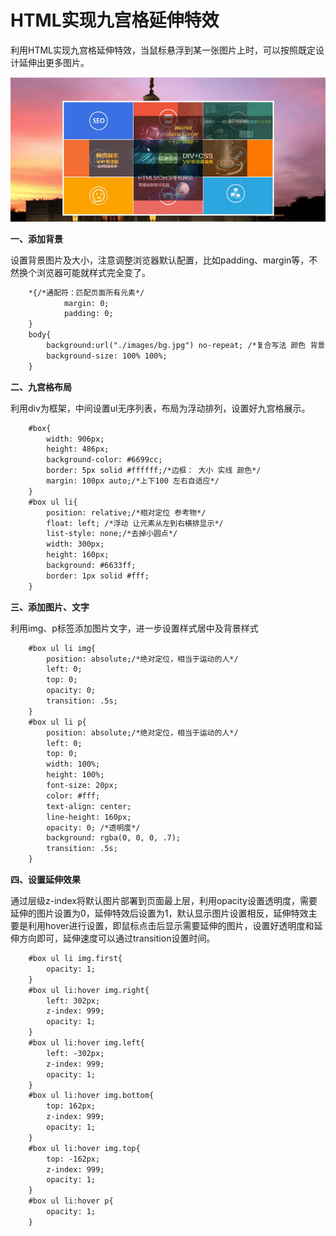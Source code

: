 <h1>HTML实现九宫格延伸特效</h1>

利用HTML实现九宫格延伸特效，当鼠标悬浮到某一张图片上时，可以按照既定设计延伸出更多图片。

![](demo.gif)

**一、添加背景**

设置背景图片及大小，注意调整浏览器默认配置，比如padding、margin等，不然换个浏览器可能就样式完全变了。

```html
    *{/*通配符：匹配页面所有元素*/
            margin: 0;
            padding: 0;
    }
    body{
        background:url("./images/bg.jpg") no-repeat; /*复合写法 颜色 背景图片  位置……*/
        background-size: 100% 100%;
    }
```

**二、九宫格布局**

利用div为框架，中间设置ul无序列表，布局为浮动排列，设置好九宫格展示。

```html
    #box{
        width: 906px;
        height: 486px;
        background-color: #6699cc;
        border: 5px solid #ffffff;/*边框： 大小 实线 颜色*/
        margin: 100px auto;/*上下100 左右自适应*/
    }
    #box ul li{
        position: relative;/*相对定位 参考物*/
        float: left; /*浮动 让元素从左到右横排显示*/
        list-style: none;/*去掉小圆点*/
        width: 300px;
        height: 160px;
        background: #6633ff;
        border: 1px solid #fff;
    }
```

**三、添加图片、文字**

利用img、p标签添加图片文字，进一步设置样式居中及背景样式

```html
    #box ul li img{
        position: absolute;/*绝对定位，相当于运动的人*/
        left: 0;
        top: 0;
        opacity: 0;
        transition: .5s;
    }
    #box ul li p{
        position: absolute;/*绝对定位，相当于运动的人*/
        left: 0;
        top: 0;
        width: 100%;
        height: 100%;
        font-size: 20px;
        color: #fff;
        text-align: center;
        line-height: 160px;
        opacity: 0; /*透明度*/
        background: rgba(0, 0, 0, .7);
        transition: .5s;
    }
```

**四、设置延伸效果**

通过层级z-index将默认图片部署到页面最上层，利用opacity设置透明度，需要延伸的图片设置为0，延伸特效后设置为1，默认显示图片设置相反，延伸特效主要是利用hover进行设置，即鼠标点击后显示需要延伸的图片，设置好透明度和延伸方向即可，延伸速度可以通过transition设置时间。

```html
    #box ul li img.first{
        opacity: 1;
    }
    #box ul li:hover img.right{
        left: 302px;
        z-index: 999;
        opacity: 1;
    }
    #box ul li:hover img.left{
        left: -302px;
        z-index: 999;
        opacity: 1;
    }
    #box ul li:hover img.bottom{
        top: 162px;
        z-index: 999;
        opacity: 1;
    }
    #box ul li:hover img.top{
        top: -162px;
        z-index: 999;
        opacity: 1;
    }
    #box ul li:hover p{
        opacity: 1;
    }
```
